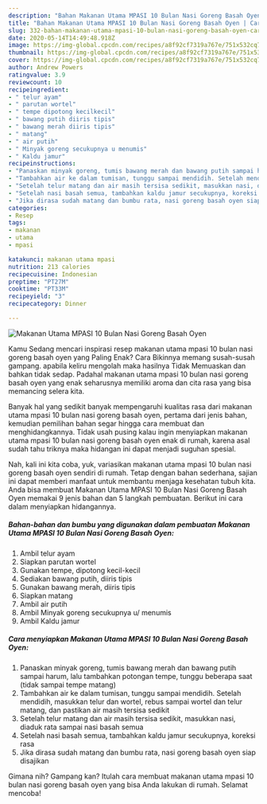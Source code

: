 ```yaml
---
description: "Bahan Makanan Utama MPASI 10 Bulan Nasi Goreng Basah Oyen | Cara Membuat Makanan Utama MPASI 10 Bulan Nasi Goreng Basah Oyen Yang Lezat"
title: "Bahan Makanan Utama MPASI 10 Bulan Nasi Goreng Basah Oyen | Cara Membuat Makanan Utama MPASI 10 Bulan Nasi Goreng Basah Oyen Yang Lezat"
slug: 332-bahan-makanan-utama-mpasi-10-bulan-nasi-goreng-basah-oyen-cara-membuat-makanan-utama-mpasi-10-bulan-nasi-goreng-basah-oyen-yang-lezat
date: 2020-05-14T14:49:48.918Z
image: https://img-global.cpcdn.com/recipes/a8f92cf7319a767e/751x532cq70/makanan-utama-mpasi-10-bulan-nasi-goreng-basah-oyen-foto-resep-utama.jpg
thumbnail: https://img-global.cpcdn.com/recipes/a8f92cf7319a767e/751x532cq70/makanan-utama-mpasi-10-bulan-nasi-goreng-basah-oyen-foto-resep-utama.jpg
cover: https://img-global.cpcdn.com/recipes/a8f92cf7319a767e/751x532cq70/makanan-utama-mpasi-10-bulan-nasi-goreng-basah-oyen-foto-resep-utama.jpg
author: Andrew Powers
ratingvalue: 3.9
reviewcount: 10
recipeingredient:
- " telur ayam"
- " parutan wortel"
- " tempe dipotong kecilkecil"
- " bawang putih diiris tipis"
- " bawang merah diiris tipis"
- " matang"
- " air putih"
- " Minyak goreng secukupnya u menumis"
- " Kaldu jamur"
recipeinstructions:
- "Panaskan minyak goreng, tumis bawang merah dan bawang putih sampai harum, lalu tambahkan potongan tempe, tunggu beberapa saat (tidak sampai tempe matang)"
- "Tambahkan air ke dalam tumisan, tunggu sampai mendidih. Setelah mendidih, masukkan telur dan wortel, rebus sampai wortel dan telur matang, dan pastikan air masih tersisa sedikit"
- "Setelah telur matang dan air masih tersisa sedikit, masukkan nasi, diaduk rata sampai nasi basah semua"
- "Setelah nasi basah semua, tambahkan kaldu jamur secukupnya, koreksi rasa"
- "Jika dirasa sudah matang dan bumbu rata, nasi goreng basah oyen siap disajikan"
categories:
- Resep
tags:
- makanan
- utama
- mpasi

katakunci: makanan utama mpasi 
nutrition: 213 calories
recipecuisine: Indonesian
preptime: "PT27M"
cooktime: "PT33M"
recipeyield: "3"
recipecategory: Dinner

---
```



![Makanan Utama MPASI 10 Bulan Nasi Goreng Basah Oyen](https://img-global.cpcdn.com/recipes/a8f92cf7319a767e/751x532cq70/makanan-utama-mpasi-10-bulan-nasi-goreng-basah-oyen-foto-resep-utama.jpg)

Kamu Sedang mencari inspirasi resep makanan utama mpasi 10 bulan nasi goreng basah oyen yang Paling Enak? Cara Bikinnya memang susah-susah gampang. apabila keliru mengolah maka hasilnya Tidak Memuaskan dan bahkan tidak sedap. Padahal makanan utama mpasi 10 bulan nasi goreng basah oyen yang enak seharusnya memiliki aroma dan cita rasa yang bisa memancing selera kita.



Banyak hal yang sedikit banyak mempengaruhi kualitas rasa dari makanan utama mpasi 10 bulan nasi goreng basah oyen, pertama dari jenis bahan, kemudian pemilihan bahan segar hingga cara membuat dan menghidangkannya. Tidak usah pusing kalau ingin menyiapkan makanan utama mpasi 10 bulan nasi goreng basah oyen enak di rumah, karena asal sudah tahu triknya maka hidangan ini dapat menjadi suguhan spesial.


Nah, kali ini kita coba, yuk, variasikan makanan utama mpasi 10 bulan nasi goreng basah oyen sendiri di rumah. Tetap dengan bahan sederhana, sajian ini dapat memberi manfaat untuk membantu menjaga kesehatan tubuh kita. Anda bisa membuat Makanan Utama MPASI 10 Bulan Nasi Goreng Basah Oyen memakai 9 jenis bahan dan 5 langkah pembuatan. Berikut ini cara dalam menyiapkan hidangannya.

<!--inarticleads1-->

##### Bahan-bahan dan bumbu yang digunakan dalam pembuatan Makanan Utama MPASI 10 Bulan Nasi Goreng Basah Oyen:

1. Ambil  telur ayam
1. Siapkan  parutan wortel
1. Gunakan  tempe, dipotong kecil-kecil
1. Sediakan  bawang putih, diiris tipis
1. Gunakan  bawang merah, diiris tipis
1. Siapkan  matang
1. Ambil  air putih
1. Ambil  Minyak goreng secukupnya u/ menumis
1. Ambil  Kaldu jamur




<!--inarticleads2-->

##### Cara menyiapkan Makanan Utama MPASI 10 Bulan Nasi Goreng Basah Oyen:

1. Panaskan minyak goreng, tumis bawang merah dan bawang putih sampai harum, lalu tambahkan potongan tempe, tunggu beberapa saat (tidak sampai tempe matang)
1. Tambahkan air ke dalam tumisan, tunggu sampai mendidih. Setelah mendidih, masukkan telur dan wortel, rebus sampai wortel dan telur matang, dan pastikan air masih tersisa sedikit
1. Setelah telur matang dan air masih tersisa sedikit, masukkan nasi, diaduk rata sampai nasi basah semua
1. Setelah nasi basah semua, tambahkan kaldu jamur secukupnya, koreksi rasa
1. Jika dirasa sudah matang dan bumbu rata, nasi goreng basah oyen siap disajikan




Gimana nih? Gampang kan? Itulah cara membuat makanan utama mpasi 10 bulan nasi goreng basah oyen yang bisa Anda lakukan di rumah. Selamat mencoba!
